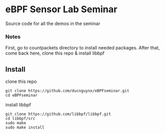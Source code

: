 # eBPF Sensor Lab Seminar
Source code for all the demos in the seminar  
### Notes
First, go to countpackets directory to install needed packages. After that, come back here, clone this repo & install libbpf 
## Install
clone this repo  
```
git clone https://github.com/ducnguynx/eBPFseminar.git
cd eBPFseminar
```
install libbpf 
```
git clone https://github.com/libbpf/libbpf.git
cd libbpf/src
sudo make
sudo make install
```

